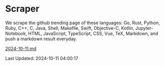 # Scraper

We scrape the github trending page of these languages: Go, Rust, Python, Ruby, C++, C, Java, Shell, Makefile, Swift, Objective-C, Kotlin, Jupyter-Notebook, HTML, JavaScript, TypeScript, CSS, Vue, TeX, Markdown, and push a markdown result everyday.

[2024-10-11.md](https://github.com/yangwenmai/github-trending-backup/blob/master/2024-10-11.md)

Last Updated: 2024-10-11 04:00:17